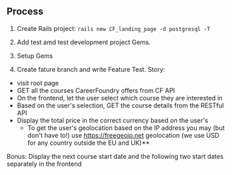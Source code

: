 ## Process

1. Create Rails project:
``rails new CF_landing_page -d postgresql -T ``

2. Add test amd test development project Gems.

3. Setup Gems

5. Create fature branch and write Feature Test. Story:

- visit root page
- GET all the courses CareerFoundry offers from CF API
- On the frontend, let the user select which course they are interested in
- Based on the user's selection, GET the course details from the RESTful API
- Display the total price in the correct currency based on the user's
  - To get the user's geolocation based on the IP address you may (but don't have to!) use https://freegeoip.net geolocation (we use USD for any country outside the EU and UK)**


Bonus: Display the next course start date and the following two start dates separately in the frontend

